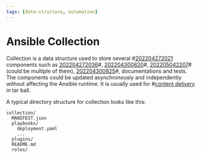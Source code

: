 ```yaml
---
tags: [data-structure, automation]
---
```


# Ansible Collection

Collection is a data structure used to store several #[202204272021](202204272021.md)
components such as [202204272036](202204272036.md)#, [202204300820](202204300820.md)#, [202205042207](202205042207.md)#
(could be multiple of them), [202204300825](202204300825.md)#, documentations and tests. The
components could be updated asynchronously and independently without affecting
the Ansible runtime. It is usually used for #[content delivery](202205051149.md)
in tar ball.

A typical directory structure for collection looks like this:

```
collection/
  MANIFEST.json
  playbooks/
    deployment.yaml
    ...
  plugins/
  README.md
  roles/
```
